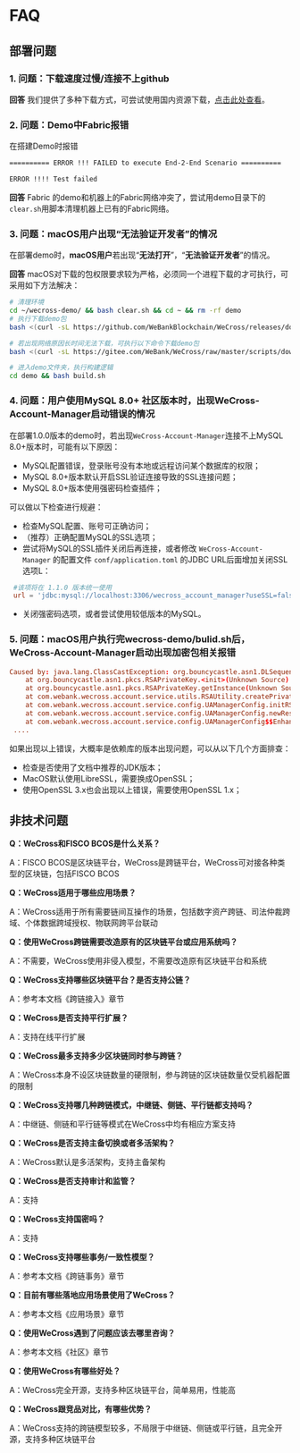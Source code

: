 # FAQ

## 部署问题

### 1. 问题：下载速度过慢/连接不上github

**回答**
我们提供了多种下载方式，可尝试使用国内资源下载，[点击此处查看](../version/download.md)。

### 2. 问题：Demo中Fabric报错

在搭建Demo时报错

``` bash
========== ERROR !!! FAILED to execute End-2-End Scenario ==========

ERROR !!!! Test failed
```

**回答**
Fabric 的demo和机器上的Fabric网络冲突了，尝试用demo目录下的`clear.sh`用脚本清理机器上已有的Fabric网络。

### 3. 问题：macOS用户出现“无法验证开发者”的情况

在部署demo时，**macOS用户**若出现“**无法打开**”，“**无法验证开发者**”的情况。

**回答**
macOS对下载的包权限要求较为严格，必须同一个进程下载的才可执行，可采用如下方法解决：

``` bash
# 清理环境
cd ~/wecross-demo/ && bash clear.sh && cd ~ && rm -rf demo
# 执行下载demo包
bash <(curl -sL https://github.com/WeBankBlockchain/WeCross/releases/download/resources/download_demo.sh)

# 若出现网络原因长时间无法下载，可执行以下命令下载demo包
bash <(curl -sL https://gitee.com/WeBank/WeCross/raw/master/scripts/download_demo.sh)

# 进入demo文件夹，执行构建逻辑
cd demo && bash build.sh
```

### 4. 问题：用户使用MySQL 8.0+ 社区版本时，出现WeCross-Account-Manager启动错误的情况

在部署1.0.0版本的demo时，若出现`WeCross-Account-Manager`连接不上MySQL 8.0+版本时，可能有以下原因：

- MySQL配置错误，登录账号没有本地或远程访问某个数据库的权限；
- MySQL 8.0+版本默认开启SSL验证连接导致的SSL连接问题；
- MySQL 8.0+版本使用强密码检查插件；

可以做以下检查进行规避：

- 检查MySQL配置、账号可正确访问；
- （推荐）正确配置MySQL的SSL选项；
- 尝试将MySQL的SSL插件关闭后再连接，或者修改 `WeCross-Account-Manager` 的配置文件 `conf/application.toml` 的JDBC URL后面增加关闭SSL选项L：

```toml
 #该项将在 1.1.0 版本统一使用
 url = 'jdbc:mysql://localhost:3306/wecross_account_manager?useSSL=false'
```

- 关闭强密码选项，或者尝试使用较低版本的MySQL。

### 5. 问题：macOS用户执行完wecross-demo/bulid.sh后，WeCross-Account-Manager启动出现加密包相关报错

```toml
Caused by: java.lang.ClassCastException: org.bouncycastle.asn1.DLSequence cannot be cast to org.bouncycastle.asn1.ASN1Integer
	at org.bouncycastle.asn1.pkcs.RSAPrivateKey.<init>(Unknown Source) ~[bcprov-jdk15on-1.60.jar:1.60.0]
	at org.bouncycastle.asn1.pkcs.RSAPrivateKey.getInstance(Unknown Source) ~[bcprov-jdk15on-1.60.jar:1.60.0]
	at com.webank.wecross.account.service.utils.RSAUtility.createPrivateKey(RSAUtility.java:68) ~[wecross-account-manager-1.2.1.jar:?]
	at com.webank.wecross.account.service.config.UAManagerConfig.initRSAKeyPairManager(UAManagerConfig.java:111) ~[wecross-account-manager-1.2.1.jar:?]
	at com.webank.wecross.account.service.config.UAManagerConfig.newRestRequestFilter(UAManagerConfig.java:95) ~[wecross-account-manager-1.2.1.jar:?]
	at com.webank.wecross.account.service.config.UAManagerConfig$$EnhancerBySpringCGLIB$$46a832ce.CGLIB$newRestRequestFilter$2(<generated>) ~[wecross-account-manager-1.2.1.jar:?]
 ....
```

如果出现以上错误，大概率是依赖库的版本出现问题，可以从以下几个方面排查：
- 检查是否使用了文档中推荐的JDK版本；
- MacOS默认使用LibreSSL，需要换成OpenSSL；
- 使用OpenSSL 3.x也会出现以上错误，需要使用OpenSSL 1.x；

## 非技术问题

**Q：WeCross和FISCO BCOS是什么关系？**

A：FISCO  BCOS是区块链平台，WeCross是跨链平台，WeCross可对接各种类型的区块链，包括FISCO BCOS



**Q：WeCross适用于哪些应用场景？**

A：WeCross适用于所有需要链间互操作的场景，包括数字资产跨链、司法仲裁跨域、个体数据跨域授权、物联网跨平台联动



**Q：使用WeCross跨链需要改造原有的区块链平台或应用系统吗？**

A：不需要，WeCross使用非侵入模型，不需要改造原有区块链平台和系统



**Q：WeCross支持哪些区块链平台？是否支持公链？**

A：参考本文档《跨链接入》章节



**Q：WeCross是否支持平行扩展？**

A：支持在线平行扩展



**Q：WeCross最多支持多少区块链同时参与跨链？**

A：WeCross本身不设区块链数量的硬限制，参与跨链的区块链数量仅受机器配置的限制



**Q：WeCross支持哪几种跨链模式，中继链、侧链、平行链都支持吗？**

A：中继链、侧链和平行链等模式在WeCross中均有相应方案支持



**Q：WeCross是否支持主备切换或者多活架构？**

A：WeCross默认是多活架构，支持主备架构



**Q：WeCross是否支持审计和监管？**

A：支持



**Q：WeCross支持国密吗？**

A：支持



**Q：WeCross支持哪些事务/一致性模型？**

A：参考本文档《跨链事务》章节



**Q：目前有哪些落地应用场景使用了WeCross？**

A：参考本文档《应用场景》章节



**Q：使用WeCross遇到了问题应该去哪里咨询？**

A：参考本文档《社区》章节



**Q：使用WeCross有哪些好处？**

A：WeCross完全开源，支持多种区块链平台，简单易用，性能高



**Q：WeCross跟竞品对比，有哪些优势？**

A：WeCross支持的跨链模型较多，不局限于中继链、侧链或平行链，且完全开源，支持多种区块链平台



